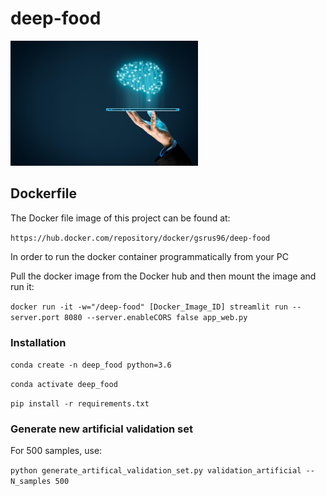 # deep-food

<img src="https://github.com/Iskriyana/deep-food/blob/master/assets/deep_food.jpg" width=300/>

## Dockerfile

The Docker file image of this project can be found at:

`https://hub.docker.com/repository/docker/gsrus96/deep-food`

In order to run the docker container programmatically from your PC

Pull the docker image from the Docker hub and then mount the image and run it:

`docker run -it -w="/deep-food" [Docker_Image_ID] streamlit run --server.port 8080 --server.enableCORS false app_web.py`

### Installation

`conda create -n deep_food python=3.6`

`conda activate deep_food`

`pip install -r requirements.txt`

### Generate new artificial validation set

For 500 samples, use:

`python generate_artifical_validation_set.py validation_artificial --N_samples 500`
